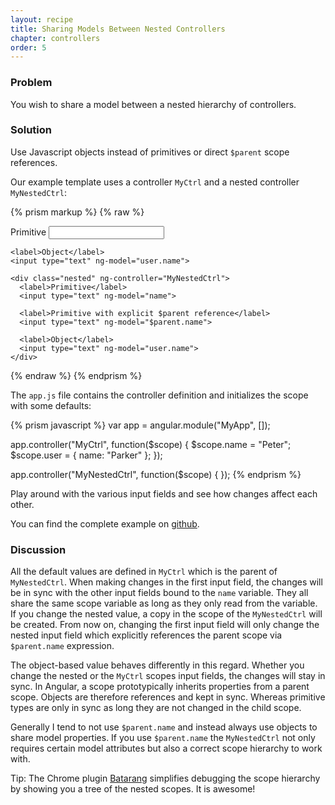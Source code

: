 ```yaml
---
layout: recipe
title: Sharing Models Between Nested Controllers
chapter: controllers
order: 5
---
```


### Problem
You wish to share a model between a nested hierarchy of controllers.

### Solution
Use Javascript objects instead of primitives or direct `$parent` scope references.

Our example template uses a controller `MyCtrl` and a nested controller `MyNestedCtrl`:

{% prism markup %}
{% raw %}
<body ng-app="MyApp">
  <div ng-controller="MyCtrl">
    <label>Primitive</label>
    <input type="text" ng-model="name">

    <label>Object</label>
    <input type="text" ng-model="user.name">

    <div class="nested" ng-controller="MyNestedCtrl">
      <label>Primitive</label>
      <input type="text" ng-model="name">

      <label>Primitive with explicit $parent reference</label>
      <input type="text" ng-model="$parent.name">

      <label>Object</label>
      <input type="text" ng-model="user.name">
    </div>
  </div>
</body>
{% endraw %}
{% endprism %}

The `app.js` file contains the controller definition and initializes the scope with some defaults:

{% prism javascript %}
var app = angular.module("MyApp", []);

app.controller("MyCtrl", function($scope) {
  $scope.name = "Peter";
  $scope.user = {
    name: "Parker"
  };
});

app.controller("MyNestedCtrl", function($scope) {
});
{% endprism %}

Play around with the various input fields and see how changes affect each other.

You can find the complete example on [github](https://github.com/fdietz/recipes-with-angular-js-examples/tree/master/chapter2/recipe5).

### Discussion
All the default values are defined in `MyCtrl` which is the parent of `MyNestedCtrl`. When making changes in the first input field, the changes will be in sync with the other input fields bound to the `name` variable. They all share the same scope variable as long as they only read from the variable. If you change the nested value, a copy in the scope of the `MyNestedCtrl` will be created. From now on, changing the first input field will only change the nested input field which explicitly references the parent scope via `$parent.name` expression.

The object-based value behaves differently in this regard. Whether you change the nested or the `MyCtrl` scopes input fields, the changes will stay in sync. In Angular, a scope prototypically inherits properties from a parent scope. Objects are therefore references and kept in sync. Whereas primitive types are only in sync as long they are not changed in the child scope.

Generally I tend to not use `$parent.name` and instead always use objects to share model properties. If you use `$parent.name` the `MyNestedCtrl` not only requires certain model attributes but also a correct scope hierarchy to work with.

Tip: The Chrome plugin [Batarang](https://github.com/angular/angularjs-batarang) simplifies debugging the scope hierarchy by showing you a tree of the nested scopes. It is awesome!

